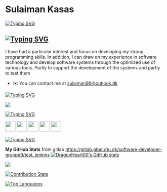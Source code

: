 Sulaiman Kasas
===========================
[![Typing SVG](https://readme-typing-svg.herokuapp.com?font=Fira+Code&weight=900&size=35&pause=1000&color=36BCF7FF&multiline=true&width=441&height=100&lines=Dragon+Of+North)](https://git.io/typing-svg)


[![Typing SVG](https://readme-typing-svg.herokuapp.com?font=Fira+Code&weight=900&size=25&pause=1000&color=36BCF7FF&multiline=true&repeat=false&width=441&height=100&lines=Software+Engineer)](https://git.io/typing-svg)
-------------------------

I have had a particular interest and focus on developing my strong programming skills. In addition, I can draw on my experience in software technology and develop software systems through the optimized use of various tools. Partly to support the development of the systems and partly to test them

* ✉️  You can contact me at [sulaiman96@outlook.dk](mailto:sulaiman96@outlook.dk)

[![Typing SVG](https://readme-typing-svg.herokuapp.com?font=Fira+Code&weight=900&size=26&pause=1000&color=36BCF7FF&repeat=false&width=435&lines=My+Skills)](https://git.io/typing-svg)

<p align="left">
  <a href="https://skillicons.dev">
    <img src="https://skillicons.dev/icons?i=react,androidstudio,azure,bash,c,cs,css,docker,figma,flask,firebase,git,github,html,java,js,jenkins,kotlin,linkedin,linux,materialui,maven,mongodb,mysql,nginx,nodejs,postman,rabbitmq,ruby,threejs,ts,vscode,wordpress"/>
  </a>
</p>


[![Typing SVG](https://readme-typing-svg.herokuapp.com?font=Fira+Code&weight=900&size=26&pause=1000&color=36BCF7FF&repeat=false&width=435&lines=Socials)](https://git.io/typing-svg)

<p align="left"> <a href="https://discordapp.com/users/623875866090536963" target="_blank" rel="noreferrer"><img src="https://raw.githubusercontent.com/danielcranney/readme-generator/main/public/icons/socials/discord.svg" width="32" height="32" /></a> <a href="https://www.facebook.com/sulaimankasas96" target="_blank" rel="noreferrer"><img src="https://raw.githubusercontent.com/danielcranney/readme-generator/main/public/icons/socials/facebook.svg" width="32" height="32" /></a> <a href="https://github.com/sulaimankasas" target="_blank" rel="noreferrer"><img src="https://raw.githubusercontent.com/danielcranney/readme-generator/main/public/icons/socials/github.svg" width="32" height="32" /></a> <a href="https://www.instagram.com/dragonheart_007" target="_blank" rel="noreferrer"><img src="https://raw.githubusercontent.com/danielcranney/readme-generator/main/public/icons/socials/instagram.svg" width="32" height="32" /></a> <a href="https://www.linkedin.com/in/sulaiman-kasas-61750b127/" target="_blank" rel="noreferrer"><img src="https://raw.githubusercontent.com/danielcranney/readme-generator/main/public/icons/socials/linkedin.svg" width="32" height="32" /></a></p>

[![Typing SVG](https://readme-typing-svg.herokuapp.com?font=Fira+Code&weight=900&size=26&pause=1000&color=36BCF7FF&repeat=false&width=435&lines=Badges)](https://git.io/typing-svg)

<b>My GitHub Stats</b>
from gitlab 
https://gitlab.gbar.dtu.dk/software-develpoer-gruppe9/test_jenkins
<a href="https://github.com/DragonHeart00"><img src="https://github-readme-stats.vercel.app/api?username=DragonHeart00&show_icons=true&hide=issues,&count_private=true&title_color=0891b2&text_color=ffffff&icon_color=0891b2&bg_color=1c1917&hide_border=true&show_icons=true" alt="DragonHeart00's GitHub stats" /></a>

<a href="https://github.com/DragonHeart00"><img src="https://github-readme-streak-stats.herokuapp.com/?user=DragonHeart00&stroke=ffffff&background=1c1917&ring=0891b2&fire=0891b2&currStreakNum=ffffff&currStreakLabel=0891b2&sideNums=ffffff&sideLabels=ffffff&dates=ffffff&hide_border=true" /></a>


[![Contribution Stats](https://github-contribution-stats.vercel.app/api/?username=DragonHeart00)](https://github.com/LordDashMe/github-contribution-stats/)

<a href="https://github.com/DragonHeart00" align="left"><img src="https://github-readme-stats.vercel.app/api/top-langs/?username=DragonHeart00&langs_count=10&title_color=0891b2&text_color=ffffff&icon_color=0891b2&bg_color=1c1917&hide_border=true&locale=en&custom_title=Top%20%Languages" alt="Top Languages" /></a>

 

